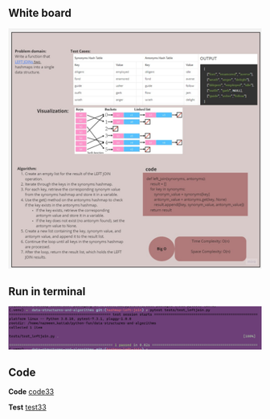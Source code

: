 ## White board
![hashmap-left-join](../images/33.jpg)
## Run in terminal
![run28](../images/c33.png)

## Code
__Code__
[code33](../scripts//leftjoin.py)

__Test__
[test33](../tests/test_leftjoin.py)